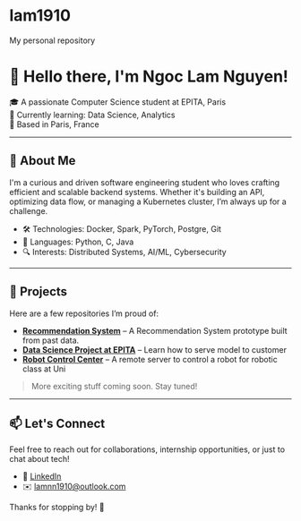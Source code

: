 # lam1910
My personal repository
# 👋 Hello there, I'm Ngoc Lam Nguyen!

🎓 A passionate Computer Science student at EPITA, Paris  
🌱 Currently learning: Data Science, Analytics  
📌 Based in Paris, France

---

## 🚀 About Me

I'm a curious and driven software engineering student who loves crafting efficient and scalable backend systems. Whether it's building an API, optimizing data flow, or managing a Kubernetes cluster, I’m always up for a challenge.

- 🛠️ Technologies: Docker, Spark, PyTorch, Postgre, Git  
- 💬 Languages: Python, C, Java  
- 🔍 Interests: Distributed Systems, AI/ML, Cybersecurity

---

## 📂 Projects

Here are a few repositories I’m proud of:

- [**Recommendation System**](https://github.com/lam1910/RecommendationSystem) – A Recommendation System prototype built from past data.  
- [**Data Science Project at EPITA**](https://github.com/lam1910/social-media-preferences) – Learn how to serve model to customer  
- [**Robot Control Center**](https://github.com/lam1910/improved-control-center-robot) – A remote server to control a robot for robotic class at Uni

> More exciting stuff coming soon. Stay tuned!

---

## 📫 Let's Connect

Feel free to reach out for collaborations, internship opportunities, or just to chat about tech!

- 💼 [LinkedIn](https://www.linkedin.com/in/ngoc-lam-nguyen-15bb73187/)
- ✉️ lamnn1910@outlook.com

Thanks for stopping by! 🚀
